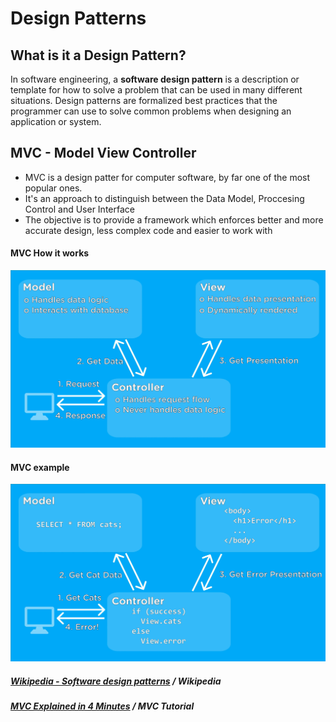 # Design Patterns

## What is it a Design Pattern?
In software engineering, a **software design pattern** is a description or template for how to solve a problem that can be used in many different situations.
Design patterns are formalized best practices that the programmer can use to solve common problems when designing an application or system.

## MVC - Model View Controller

- MVC is a design patter for computer software, by far one of the most popular ones.
- It's an approach to distinguish between the Data Model, Proccesing Control and User Interface
- The objective is to provide a framework which enforces better and more accurate design, less complex code and easier to work with


#### MVC How it works
<p align="center">
        <img src="../Images/mvc_1.png">
</p>


#### MVC example
<p align="center">
        <img src="../Images/mvc_2.png">
</p>

##### [Wikipedia - Software design patterns](https://en.wikipedia.org/wiki/Software_design_pattern) / Wikipedia
##### [MVC Explained in 4 Minutes](https://www.youtube.com/watch?v=DUg2SWWK18I) / MVC Tutorial
